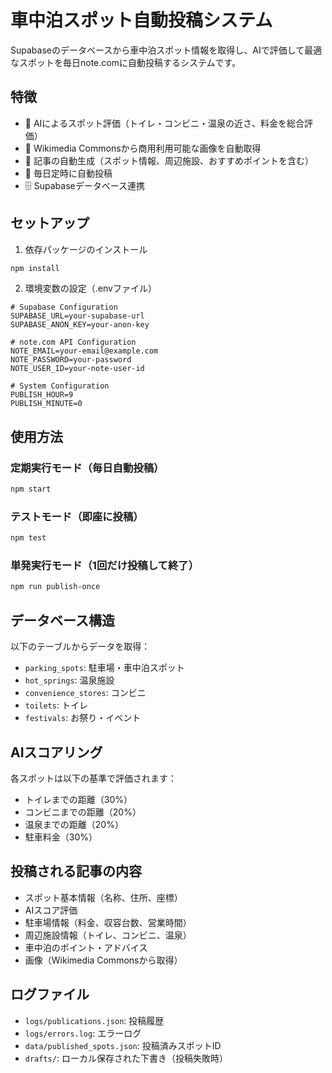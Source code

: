 # 車中泊スポット自動投稿システム

Supabaseのデータベースから車中泊スポット情報を取得し、AIで評価して最適なスポットを毎日note.comに自動投稿するシステムです。

## 特徴

- 🤖 AIによるスポット評価（トイレ・コンビニ・温泉の近さ、料金を総合評価）
- 📸 Wikimedia Commonsから商用利用可能な画像を自動取得
- 📝 記事の自動生成（スポット情報、周辺施設、おすすめポイントを含む）
- 📅 毎日定時に自動投稿
- 🗄️ Supabaseデータベース連携

## セットアップ

1. 依存パッケージのインストール
```bash
npm install
```

2. 環境変数の設定（.envファイル）
```env
# Supabase Configuration
SUPABASE_URL=your-supabase-url
SUPABASE_ANON_KEY=your-anon-key

# note.com API Configuration
NOTE_EMAIL=your-email@example.com
NOTE_PASSWORD=your-password
NOTE_USER_ID=your-note-user-id

# System Configuration
PUBLISH_HOUR=9
PUBLISH_MINUTE=0
```

## 使用方法

### 定期実行モード（毎日自動投稿）
```bash
npm start
```

### テストモード（即座に投稿）
```bash
npm test
```

### 単発実行モード（1回だけ投稿して終了）
```bash
npm run publish-once
```

## データベース構造

以下のテーブルからデータを取得：
- `parking_spots`: 駐車場・車中泊スポット
- `hot_springs`: 温泉施設
- `convenience_stores`: コンビニ
- `toilets`: トイレ
- `festivals`: お祭り・イベント

## AIスコアリング

各スポットは以下の基準で評価されます：
- トイレまでの距離（30%）
- コンビニまでの距離（20%）
- 温泉までの距離（20%）
- 駐車料金（30%）

## 投稿される記事の内容

- スポット基本情報（名称、住所、座標）
- AIスコア評価
- 駐車場情報（料金、収容台数、営業時間）
- 周辺施設情報（トイレ、コンビニ、温泉）
- 車中泊のポイント・アドバイス
- 画像（Wikimedia Commonsから取得）

## ログファイル

- `logs/publications.json`: 投稿履歴
- `logs/errors.log`: エラーログ
- `data/published_spots.json`: 投稿済みスポットID
- `drafts/`: ローカル保存された下書き（投稿失敗時）